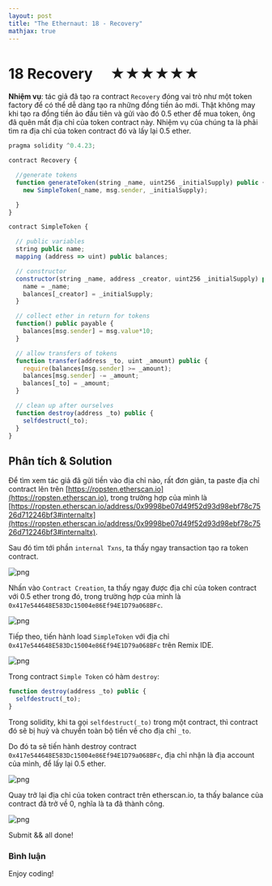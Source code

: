 ```yaml
---
layout: post
title: "The Ethernaut: 18 - Recovery"
mathjax: true
---
```


# 18 Recovery 　★★★★★★

**Nhiệm vụ**: tác giả đã tạo ra contract `Recovery` đóng vai trò như một token factory để có thể dễ dàng tạo ra những đồng tiền ảo mới. Thật không may khi tạo ra đồng tiền ảo đầu tiên và gửi vào đó 0.5 ether để mua token, ông đã quên mất địa chỉ của token contract này. Nhiệm vụ của chúng ta là phải tìm ra địa chỉ của token contract đó và lấy lại 0.5 ether.

```js
pragma solidity ^0.4.23;

contract Recovery {

  //generate tokens
  function generateToken(string _name, uint256 _initialSupply) public {
    new SimpleToken(_name, msg.sender, _initialSupply);

  }
}

contract SimpleToken {

  // public variables
  string public name;
  mapping (address => uint) public balances;

  // constructor
  constructor(string _name, address _creator, uint256 _initialSupply) public {
    name = _name;
    balances[_creator] = _initialSupply;
  }

  // collect ether in return for tokens
  function() public payable {
    balances[msg.sender] = msg.value*10;
  }

  // allow transfers of tokens
  function transfer(address _to, uint _amount) public {
    require(balances[msg.sender] >= _amount);
    balances[msg.sender] -= _amount;
    balances[_to] = _amount;
  }

  // clean up after ourselves
  function destroy(address _to) public {
    selfdestruct(_to);
  }
}
```

## Phân tích & Solution

Để tìm xem tác giả đã gửi tiền vào địa chỉ nào, rất đơn giản, ta paste địa chỉ contract lên trên [https://ropsten.etherscan.io](https://ropsten.etherscan.io), trong trường hợp của mình là [https://ropsten.etherscan.io/address/0x9998be07d49f52d93d98ebf78c7526d712246bf3#internaltx](https://ropsten.etherscan.io/address/0x9998be07d49f52d93d98ebf78c7526d712246bf3#internaltx).

Sau đó tìm tới phần `internal Txns`, ta thấy ngay transaction tạo ra token contract.

![png]({{site.url}}/assets/images/recovery.png)

Nhấn vào `Contract Creation`, ta thấy ngay được địa chỉ của token contract với 0.5 ether trong đó, trong trường hợp của mình là `0x417e544648E583Dc15004e86Ef94E1D79a068BFc`.

![png]({{site.url}}/assets/images/recovery-simpletoken.png)

Tiếp theo, tiến hành load `SimpleToken` với địa chỉ `0x417e544648E583Dc15004e86Ef94E1D79a068BFc` trên Remix IDE.

![png]({{site.url}}/assets/images/recovery-simpletoken-remix.png)

Trong contract `Simple Token` có hàm `destroy`:

```js
function destroy(address _to) public {
  selfdestruct(_to);
}
```

Trong solidity, khi ta gọi `selfdestruct(_to)` trong một contract, thì contract đó sẽ bị huỷ và chuyển toàn bộ tiền về cho địa chỉ `_to`.

Do đó ta sẽ tiến hành destroy contract `0x417e544648E583Dc15004e86Ef94E1D79a068BFc`, địa chỉ nhận là địa account của mình, để lấy lại 0.5 ether.

![png]({{site.url}}/assets/images/recovery-simpletoken-remix-destroy.png)

Quay trở lại địa chỉ của token contract trên etherscan.io, ta thấy balance của contract đã trở về 0, nghĩa là ta đã thành công.

![png]({{site.url}}/assets/images/recovery-simpletoken-completed.png)

Submit && all done!

### Bình luận

Enjoy coding!